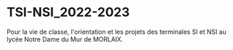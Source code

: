 # TSI-NSI_2022-2023
Pour la vie de classe, l'orientation et les projets des terminales SI et NSI au lycée Notre Dame du Mur de MORLAIX.

